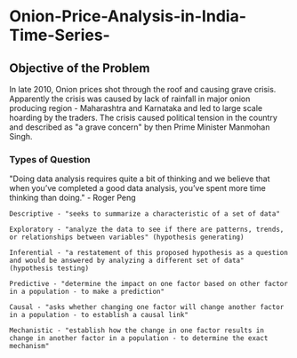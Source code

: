 # Onion-Price-Analysis-in-India-Time-Series-


## Objective of the Problem

In late 2010, Onion prices shot through the roof and causing grave crisis. Apparently the crisis was caused by lack of rainfall in major onion producing region - Maharashtra and Karnataka and led to large scale hoarding by the traders. The crisis caused political tension in the country and described as "a grave concern" by then Prime Minister Manmohan Singh.

### Types of Question

   "Doing data analysis requires quite a bit of thinking and we believe that when you’ve completed a good data analysis, you’ve spent more time thinking than doing." - Roger Peng

    Descriptive - "seeks to summarize a characteristic of a set of data"
    
    Exploratory - "analyze the data to see if there are patterns, trends, or relationships between variables" (hypothesis generating)
    
    Inferential - "a restatement of this proposed hypothesis as a question and would be answered by analyzing a different set of data" (hypothesis testing)
    
    Predictive - "determine the impact on one factor based on other factor in a population - to make a prediction"
    
    Causal - "asks whether changing one factor will change another factor in a population - to establish a causal link"
    
    Mechanistic - "establish how the change in one factor results in change in another factor in a population - to determine the exact mechanism"
